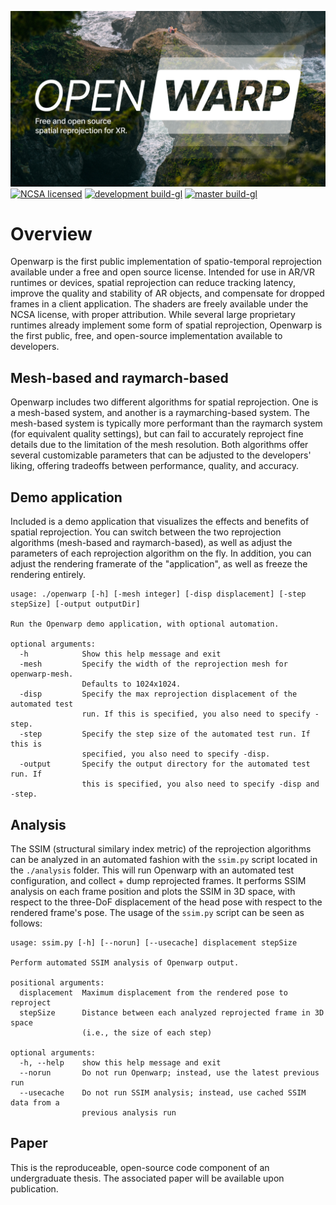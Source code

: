 ![logo](resources/logo.png)
[![NCSA licensed](https://img.shields.io/badge/license-NCSA-blue.svg)](LICENSE)
[![development build-gl](https://github.com/Zee2/openwarp/workflows/development%20build-gl/badge.svg)](https://github.com/Zee2/openwarp/actions)
[![master build-gl](https://github.com/Zee2/openwarp/workflows/master%20build-gl/badge.svg)](https://github.com/Zee2/openwarp/actions)


# Overview

Openwarp is the first public implementation of spatio-temporal reprojection available under a free and open source license. Intended for use in AR/VR runtimes or devices, spatial reprojection can reduce tracking latency, improve the quality and stability of AR objects, and compensate for dropped frames in a client application. The shaders are freely available under the NCSA license, with proper attribution. While several large proprietary runtimes already implement some form of spatial reprojection, Openwarp is the first public, free, and open-source implementation available to developers. 

## Mesh-based and raymarch-based

Openwarp includes two different algorithms for spatial reprojection. One is a mesh-based system, and another is a raymarching-based system. The mesh-based system is typically more performant than the raymarch system (for equivalent quality settings), but can fail to accurately reproject fine details due to the limitation of the mesh resolution. Both algorithms offer several customizable parameters that can be adjusted to the developers' liking, offering tradeoffs between performance, quality, and accuracy.

## Demo application

Included is a demo application that visualizes the effects and benefits of spatial reprojection. You can switch between the two reprojection algorithms (mesh-based and raymarch-based), as well as adjust the parameters of each reprojection algorithm on the fly. In addition, you can adjust the rendering framerate of the "application", as well as freeze the rendering entirely.

```
usage: ./openwarp [-h] [-mesh integer] [-disp displacement] [-step stepSize] [-output outputDir]

Run the Openwarp demo application, with optional automation.

optional arguments:
  -h            Show this help message and exit
  -mesh         Specify the width of the reprojection mesh for openwarp-mesh.
                Defaults to 1024x1024.
  -disp         Specify the max reprojection displacement of the automated test
                run. If this is specified, you also need to specify -step.
  -step         Specify the step size of the automated test run. If this is
                specified, you also need to specify -disp.
  -output       Specify the output directory for the automated test run. If
                this is specified, you also need to specify -disp and -step.
```

## Analysis

The SSIM (structural similary index metric) of the reprojection algorithms can be analyzed in an automated fashion with the `ssim.py` script located in the `./analysis` folder. This will run Openwarp with an automated test configuration, and collect + dump reprojected frames. It performs SSIM analysis on each frame position and plots the SSIM in 3D space, with respect to the three-DoF displacement of the head pose with respect to the rendered frame's pose. The usage of the `ssim.py` script can be seen as follows:
```
usage: ssim.py [-h] [--norun] [--usecache] displacement stepSize

Perform automated SSIM analysis of Openwarp output.

positional arguments:
  displacement  Maximum displacement from the rendered pose to reproject
  stepSize      Distance between each analyzed reprojected frame in 3D space
                (i.e., the size of each step)

optional arguments:
  -h, --help    show this help message and exit
  --norun       Do not run Openwarp; instead, use the latest previous run
  --usecache    Do not run SSIM analysis; instead, use cached SSIM data from a
                previous analysis run
```

## Paper

This is the reproduceable, open-source code component of an undergraduate thesis. The associated paper will be available upon publication.